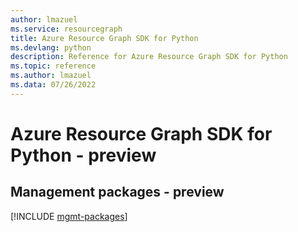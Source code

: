 ```yaml
---
author: lmazuel
ms.service: resourcegraph
title: Azure Resource Graph SDK for Python
ms.devlang: python
description: Reference for Azure Resource Graph SDK for Python
ms.topic: reference
ms.author: lmazuel
ms.data: 07/26/2022
---
```

# Azure Resource Graph SDK for Python - preview

## Management packages - preview
[!INCLUDE [mgmt-packages](resource-graph-mgmt-index.md)]